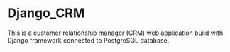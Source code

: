 # Django_CRM
This is a customer relationship manager (CRM) web application build with Django framework connected to PostgreSQL database.
